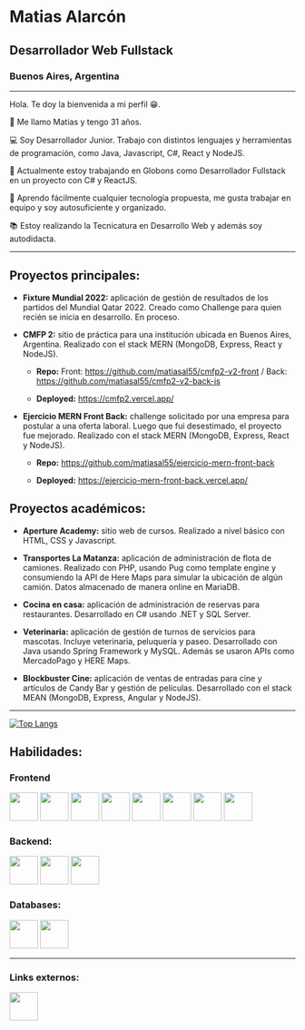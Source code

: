 # Matias Alarcón

## Desarrollador Web Fullstack

### Buenos Aires, Argentina

<hr>

Hola. Te doy la bienvenida a mi perfil 😁.

🙋 Me llamo Matias y tengo 31 años.

💻 Soy Desarrollador Junior. Trabajo con distintos lenguajes y herramientas de programación, como Java, Javascript, C#, React y NodeJS.

🔨 Actualmente estoy trabajando en Globons como Desarrollador Fullstack en un proyecto con C# y ReactJS.

💪 Aprendo fácilmente cualquier tecnología propuesta, me gusta trabajar en equipo y soy autosuficiente y organizado.

📚 Estoy realizando la Tecnicatura en Desarrollo Web y además soy autodidacta.

<hr>

## Proyectos principales:

- **Fixture Mundial 2022:** aplicación de gestión de resultados de los partidos del Mundial Qatar 2022. Creado como Challenge para quien recién se inicia en desarrollo. En proceso.

- **CMFP 2:** sitio de práctica para una institución ubicada en Buenos Aires, Argentina. Realizado con el stack MERN (MongoDB, Express, React y NodeJS).

    - **Repo:** Front: https://github.com/matiasal55/cmfp2-v2-front / Back: https://github.com/matiasal55/cmfp2-v2-back-js

    - **Deployed:** https://cmfp2.vercel.app/

- **Ejercicio MERN Front Back:** challenge solicitado por una empresa para postular a una oferta laboral. Luego que fui desestimado, el proyecto fue mejorado. Realizado con el stack MERN (MongoDB, Express, React y NodeJS).

    - **Repo:** https://github.com/matiasal55/ejercicio-mern-front-back

    - **Deployed:** https://ejercicio-mern-front-back.vercel.app/
    
## Proyectos académicos:

- **Aperture Academy:** sitio web de cursos. Realizado a nivel básico con HTML, CSS y Javascript.

- **Transportes La Matanza:** aplicación de administración de flota de camiones. Realizado con PHP, usando Pug como template engine y consumiendo la API de Here Maps para simular la ubicación de algún camión. Datos almacenado de manera online en MariaDB.

- **Cocina en casa:** aplicación de administración de reservas para restaurantes. Desarrollado en C# usando .NET y SQL Server.

- **Veterinaria:** aplicación de gestión de turnos de servicios para mascotas. Incluye veterinaria, peluquería y paseo. Desarrollado con Java usando Spring Framework y MySQL. Además se usaron APIs como MercadoPago y HERE Maps.

- **Blockbuster Cine:** aplicación de ventas de entradas para cine y artículos de Candy Bar y gestión de películas. Desarrollado con el stack MEAN (MongoDB, Express, Angular y NodeJS).

<hr>

[![Top Langs](https://github-readme-stats.vercel.app/api/top-langs/?username=matiasal55&layout=compact)](https://github.com/anuraghazra/github-readme-stats)

## Habilidades:

### Frontend

<div>
    <img src="https://cdn.jsdelivr.net/gh/devicons/devicon/icons/react/react-original.svg" width="50" />
    <img src="https://cdn.jsdelivr.net/gh/devicons/devicon/icons/javascript/javascript-plain.svg" width="50" />
    <img src="https://cdn.jsdelivr.net/gh/devicons/devicon/icons/babel/babel-original.svg" width="50" />
    <img src="https://cdn.jsdelivr.net/gh/devicons/devicon/icons/html5/html5-plain-wordmark.svg" width="50" />
    <img src="https://cdn.jsdelivr.net/gh/devicons/devicon/icons/css3/css3-plain-wordmark.svg" width="50" />
    <img src="https://cdn.jsdelivr.net/gh/devicons/devicon/icons/sass/sass-original.svg" width="50" />
    <img src="https://cdn.jsdelivr.net/gh/devicons/devicon/icons/bootstrap/bootstrap-plain-wordmark.svg" width="50" />
    <img src="https://cdn.jsdelivr.net/gh/devicons/devicon/icons/materialui/materialui-plain.svg" width="50" />

</div>

### Backend:

  <div>    
        <img src="https://cdn.jsdelivr.net/gh/devicons/devicon/icons/nodejs/nodejs-plain.svg" width="50" />
        <img src="https://cdn.jsdelivr.net/gh/devicons/devicon/icons/java/java-original.svg" width="50" />
        <img src="https://cdn.jsdelivr.net/gh/devicons/devicon/icons/csharp/csharp-plain.svg" width="50" />
  </div>

### Databases:

  <div>
    <img src="https://cdn.jsdelivr.net/gh/devicons/devicon/icons/mysql/mysql-plain-wordmark.svg" width="50" />
    <img src="https://cdn.jsdelivr.net/gh/devicons/devicon/icons/mongodb/mongodb-plain-wordmark.svg" width="50" />
  </div>

<hr>

### Links externos:

<div>
  <a href="https://www.linkedin.com/in/matiasalarcon/">
<img src="https://cdn.jsdelivr.net/gh/devicons/devicon/icons/linkedin/linkedin-original.svg" width="50" />
    </a>
</div>
